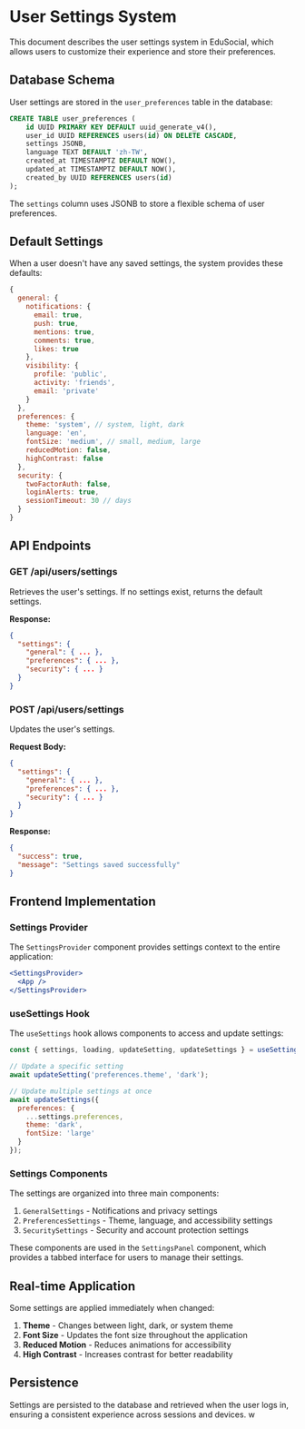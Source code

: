 # User Settings System

This document describes the user settings system in EduSocial, which allows users to customize their experience and store their preferences.

## Database Schema

User settings are stored in the `user_preferences` table in the database:

```sql
CREATE TABLE user_preferences (
    id UUID PRIMARY KEY DEFAULT uuid_generate_v4(),
    user_id UUID REFERENCES users(id) ON DELETE CASCADE,
    settings JSONB,
    language TEXT DEFAULT 'zh-TW',
    created_at TIMESTAMPTZ DEFAULT NOW(),
    updated_at TIMESTAMPTZ DEFAULT NOW(),
    created_by UUID REFERENCES users(id)
);
```

The `settings` column uses JSONB to store a flexible schema of user preferences.

## Default Settings

When a user doesn't have any saved settings, the system provides these defaults:

```javascript
{
  general: {
    notifications: {
      email: true,
      push: true,
      mentions: true,
      comments: true,
      likes: true
    },
    visibility: {
      profile: 'public',
      activity: 'friends',
      email: 'private'
    }
  },
  preferences: {
    theme: 'system', // system, light, dark
    language: 'en',
    fontSize: 'medium', // small, medium, large
    reducedMotion: false,
    highContrast: false
  },
  security: {
    twoFactorAuth: false,
    loginAlerts: true,
    sessionTimeout: 30 // days
  }
}
```

## API Endpoints

### GET /api/users/settings

Retrieves the user's settings. If no settings exist, returns the default settings.

**Response:**
```json
{
  "settings": {
    "general": { ... },
    "preferences": { ... },
    "security": { ... }
  }
}
```

### POST /api/users/settings

Updates the user's settings.

**Request Body:**
```json
{
  "settings": {
    "general": { ... },
    "preferences": { ... },
    "security": { ... }
  }
}
```

**Response:**
```json
{
  "success": true,
  "message": "Settings saved successfully"
}
```

## Frontend Implementation

### Settings Provider

The `SettingsProvider` component provides settings context to the entire application:

```jsx
<SettingsProvider>
  <App />
</SettingsProvider>
```

### useSettings Hook

The `useSettings` hook allows components to access and update settings:

```jsx
const { settings, loading, updateSetting, updateSettings } = useSettings();

// Update a specific setting
await updateSetting('preferences.theme', 'dark');

// Update multiple settings at once
await updateSettings({
  preferences: {
    ...settings.preferences,
    theme: 'dark',
    fontSize: 'large'
  }
});
```

### Settings Components

The settings are organized into three main components:

1. `GeneralSettings` - Notifications and privacy settings
2. `PreferencesSettings` - Theme, language, and accessibility settings
3. `SecuritySettings` - Security and account protection settings

These components are used in the `SettingsPanel` component, which provides a tabbed interface for users to manage their settings.

## Real-time Application

Some settings are applied immediately when changed:

1. **Theme** - Changes between light, dark, or system theme
2. **Font Size** - Updates the font size throughout the application
3. **Reduced Motion** - Reduces animations for accessibility
4. **High Contrast** - Increases contrast for better readability

## Persistence

Settings are persisted to the database and retrieved when the user logs in, ensuring a consistent experience across sessions and devices. w